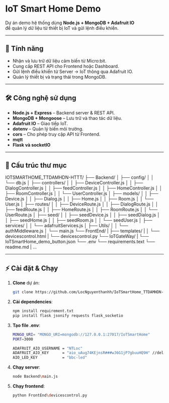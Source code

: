 # IoT Smart Home Demo

Dự án demo hệ thống dùng **Node.js + MongoDB + Adafruit IO**  
để quản lý dữ liệu từ thiết bị IoT và gửi lệnh điều khiển.

---

## 🚀 Tính năng
- Nhận và lưu trữ dữ liệu cảm biến từ Micro:bit.
- Cung cấp REST API cho Frontend hoặc Dashboard.
- Gửi lệnh điều khiển từ Server → IoT thông qua Adafruit IO.
- Quản lý thiết bị và trạng thái trong MongoDB.

---

## 🛠️ Công nghệ sử dụng
- **Node.js + Express** – Backend server & REST API.
- **MongoDB + Mongoose** – Lưu trữ và thao tác dữ liệu.
- **Adafruit IO** – Giao tiếp IoT.
- **dotenv** – Quản lý biến môi trường.
- **cors** – Cho phép truy cập API từ Frontend.
- **mqtt**
- **Flask và socketIO**
---

## 📂 Cấu trúc thư mục
IOTSMARTHOME_TTDAMHDN-HTTT/
├── Backend/
│   ├── config/
│   │   └── db.js
│   ├── controllers/
│   │   ├── DeviceController.js
│   │   ├── DialogController.js
│   │   ├── feedController.js
│   │   ├── HomeController.js
│   │   ├── RoomController.js
│   │   └── UserController.js
│   ├── models/
│   │   ├── Device.js
│   │   ├── Dialog.js
│   │   ├── Home.js
│   │   ├── Room.js
│   │   └── User.js
│   ├── routes/
│   │   ├── DeviceRoute.js
│   │   ├── DialogRoute.js
│   │   ├── feedRoute.js
│   │   ├── HomeRoute.js
│   │   ├── RoomRoute.js
│   │   └── UserRoute.js
│   ├── seed/
│   │   ├── seedDevice.js
│   │   ├── seedDialog.js
│   │   ├── seedHome.js
│   │   ├── seedRoom.js
│   │   └── seedUser.js
│   ├── services/
│   │   └── adafruitServices.js
│   ├── Utils/
│   │   └── authMiddleware.js
│   └── main.js
└── FrontEnd/
|   ├── templates/
|   │   └── devicescontrol.html
|   └── devicescontrol.py
└── IoTGateWay/
|   └── IoTSmartHome_demo_button.json
└── .env
└── requirements.text
└── readme.md
|
...

---

## ⚡ Cài đặt & Chạy
1. **Clone** dự án:
   ```bash
   git clone https://github.com/LocNguyenthanhh/IoTSmartHome_TTDAMHDN-HTTT.git
2. **Cài dependencies**:
   ```bash
   npm install requirement.txt
   pip install flask jsonify requests flask_socketio

4. **Tạo file .env**:
   ```bash
   MONGO_URI= "MONGO_URI=mongodb://127.0.0.1:27017/IoTSmartHome"
   PORT=3000 
   
   ADAFRUIT_AIO_USERNAME = "NTLoc"
   ADAFRUIT_AIO_KEY      = "aio_uAug74KEjnsR###wJ6G1jP7gbuuHQ9H" //delete triple ### before write into your .env file 
   AIO_LED_KEY           = "bbc-led"

6. **Chạy server**:
   ```bash
   node Backend\main.js
7. **Chạy frontend**:
   ```bash
   python FrontEnd\devicescontrol.py
